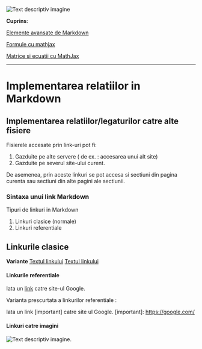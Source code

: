 ![Text descriptiv imagine](https://metricop.com/cdn/shop/articles/trimble-total-station.jpg?v=1677673954&width=720)

**Cuprins**:

[Elemente avansate de Markdown](avansate.md)

[Formule cu mathjax](mathjax.md)

[Matrice si ecuatii cu MathJax](mathjax2.md)

***


# Implementarea relatiilor in Markdown 

## Implementarea relatiilor/legaturilor catre alte fisiere

Fisierele accesate prin link-uri pot fi:
1. Gazduite pe alte servere ( de ex. : accesarea unui alt site)
2. Gazduite pe severul site-ului curent.

De asemenea, prin aceste linkuri se pot accesa si sectiuni din pagina curenta sau sectiuni din alte pagini ale sectiunii.

### Sintaxa unui link Markdown

Tipuri de linkuri in Markdown

1. Linkuri clasice (normale)
2. Linkuri referentiale

## Linkurile clasice
**Variante**
[Textul linkului](https://metricop.com/cdn/shop/articles/trimble-total-station.jpg?v=1677673954&width=720)
[Textul linkului](https://google.com/)

#### Linkurile referentiale

Iata un [link][link1] catre site-ul Google.

[link1]: https://google.com/

Varianta prescurtata a linkurilor referentiale :

Iata un link [important] catre site ul Google.
[important]: https://google.com/

#### Linkuri catre imagini 

![Text descriptiv imagine](https://metricop.com/cdn/shop/articles/trimble-total-station.jpg?v=1677673954&width=720).
